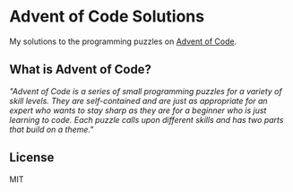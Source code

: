 # Advent of Code Solutions

My solutions to the programming puzzles on [Advent of Code](http://adventofcode.com/).

## What is Advent of Code?

_"Advent of Code is a series of small programming puzzles for a variety of skill levels. They are self-contained and are just as appropriate for an expert who wants to stay sharp as they are for a beginner who is just learning to code. Each puzzle calls upon different skills and has two parts that build on a theme."_

## License

MIT